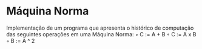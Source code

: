 # Máquina Norma
Implementação de um programa que apresenta o histórico de computação das seguintes
operações em uma Máquina Norma:
◦ C := A + B
◦ C := A x B
◦ B := A ^ 2
